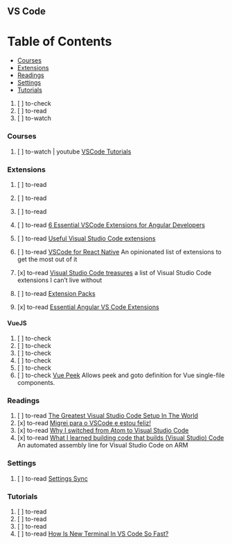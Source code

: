 ## VS Code

# Table of Contents
<!-- MarkdownTOC depth=4 -->
  - [Courses](#courses)
  - [Extensions](#extensions)
  - [Readings](#readings)
  - [Settings](#settings)
  - [Tutorials](#tutorials)
<!-- /MarkdownTOC -->

  1. [ ] to-check []()
  1. [ ] to-read []()
  1. [ ] to-watch []()

### Courses

  1. [ ] to-watch | youtube [VSCode Tutorials](https://www.youtube.com/playlist?list=PLLnpHn493BHHkdpK8E37x_d5cOZBr4GlL)

### Extensions

  1. [ ] to-read []()
  1. [ ] to-read []()
  1. [ ] to-read []()
  1. [ ] to-read [6 Essential VSCode Extensions for Angular Developers](http://programmingwithmosh.com/angular/essential-vscode-extensions-for-angular-developers/)
  1. [ ] to-read [Useful Visual Studio Code extensions](https://medium.com/@marinamcgrath92/useful-visual-studio-code-extensions-b8e764a7adb7)
  1. [ ] to-read [VSCode for React Native](https://medium.com/react-native-training/vscode-for-react-native-526ec4a368ce) An opinionated list of extensions to get the most out of it

  1. [x] to-read [Visual Studio Code treasures](https://medium.com/@0x1AD2/visual-studio-code-treasures-1accae07c60a) a list of Visual Studio Code extensions I can’t live without
  1. [ ] to-read [Extension Packs](https://code.visualstudio.com/blogs/2017/03/07/extension-pack-roundup)
  1. [x] to-read [Essential Angular VS Code Extensions](https://johnpapa.net/essential-angular-vs-code-extensions/)

#### VueJS

  1. [ ] to-check []()
  1. [ ] to-check []()
  1. [ ] to-check []()
  1. [ ] to-check []()
  1. [ ] to-check []()
  1. [ ] to-check [Vue Peek](https://marketplace.visualstudio.com/items?itemName=dariofuzinato.vue-peek) Allows peek and goto definition for Vue single-file components.

### Readings

  1. [ ] to-read [The Greatest Visual Studio Code Setup In The World](https://medium.com/burke-knows-words/the-greatest-visual-studio-code-setup-in-the-world-22aa30fb8e8f)
  1. [x] to-read [Migrei para o VSCode e estou feliz!](https://willianjusten.com.br/migrei-para-o-vscode-e-estou-feliz/)
  1. [x] to-read [Why I switched from Atom to Visual Studio Code](https://dev.to/ben/why-i-switched-from-atom-to-visual-studio-code)
  1. [x] to-read [What I learned building code that builds (Visual Studio) Code](https://headmelted.com/what-i-learned-building-code-that-builds-visual-studio-code-b520b1d83d0f) An automated assembly line for Visual Studio Code on ARM

### Settings

  1. [ ] to-read [Settings Sync](https://marketplace.visualstudio.com/items?itemName=Shan.code-settings-sync)

### Tutorials

  1. [ ] to-read []()
  1. [ ] to-read []()
  1. [ ] to-read []()
  1. [ ] to-read [How Is New Terminal In VS Code So Fast?](https://codeburst.io/source-reading-how-is-new-terminal-in-vs-code-so-fast-10a40f7f8792)
